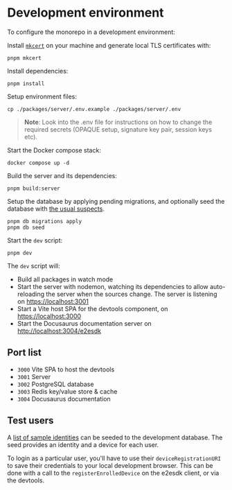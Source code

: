 # Development environment

To configure the monorepo in a development environment:

Install [`mkcert`](https://github.com/FiloSottile/mkcert) on your machine
and generate local TLS certificates with:

```shell
pnpm mkcert
```

Install dependencies:

```shell
pnpm install
```

Setup environment files:

```shell
cp ./packages/server/.env.example ./packages/server/.env
```

> **Note**: Look into the .env file for instructions on how to change the
> required secrets (OPAQUE setup, signature key pair, session keys etc).

Start the Docker compose stack:

```shell
docker compose up -d
```

Build the server and its dependencies:

```shell
pnpm build:server
```

Setup the database by applying pending migrations, and optionally seed the database
with [the usual suspects](#test-users).

```shell
pnpm db migrations apply
pnpm db seed
```

Start the `dev` script:

```shell
pnpm dev
```

The `dev` script will:

- Build all packages in watch mode
- Start the server with nodemon, watching its dependencies to
  allow auto-reloading the server when the sources change.
  The server is listening on <https://localhost:3001>
- Start a Vite host SPA for the devtools component, on <https://localhost:3000>
- Start the Docusaurus documentation server on <http://localhost:3004/e2esdk>

## Port list

- `3000` Vite SPA to host the devtools
- `3001` Server
- `3002` PostgreSQL database
- `3003` Redis key/value store & cache
- `3004` Docusaurus documentation

## Test users

A [list of sample identities](https://github.com/SocialGouv/e2esdk/blob/beta/packages/server/src/database/seeds/identities.ts)
can be seeded to the development database.
The seed provides an identity and a device for each user.

To login as a particular user, you'll have to use their `deviceRegistrationURI`
to save their credentials to your local development browser.
This can be done with a call to the `registerEnrolledDevice` on the e2esdk
client, or via the devtools.
